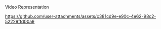 Video Representation


https://github.com/user-attachments/assets/c381cd9e-e90c-4e62-98c2-52229ffd00a9

